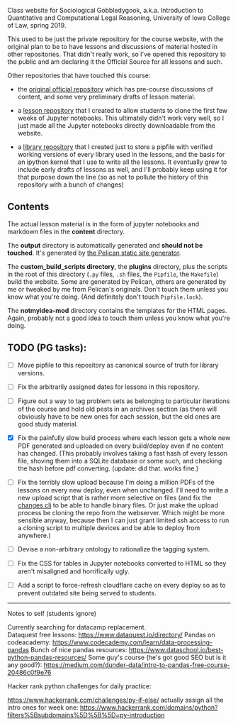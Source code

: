 Class website for Sociological Gobbledygook, a.k.a. Introduction to Quantitative and Computational Legal Reasoning, University of Iowa College of Law, spring 2019. 

This used to be just the private repository for the course website, with the original plan to be to have lessons and discussions of material hosted in other repositories.  That didn't really work, so I've opened this repository to the public and am declaring it the Official Source for all lessons and such. 

Other repositories that have touched this course: 

- the [original official repository](https://github.com/paultopia/quantitative-methods-for-lawyers) which has pre-course discussions of content, and some very preliminary drafts of lesson material. 

- a [lesson repository](https://github.com/paultopia/gobbledygook_lessons) that I created to allow students to clone the first few weeks of Jupyter notebooks.  This ultimately didn't work very well, so I just made all the Jupyter notebooks directly downloadable from the website.

- a [library repository](https://github.com/paultopia/library_gobbledygook) that I created just to store a pipfile with verified working versions of every library used in the lessons, and the basis for an ipython kernel that I use to write all the lessons.  It eventually grew to include early drafts of lessons as well, and I'll probably keep using it for that purpose down the line (so as not to pollute the history of this repository with a bunch of changes) 

## Contents

The actual lesson material is in the form of jupyter notebooks and markdown files in the **content** directory. 

The **output** directory is automatically generated and **should not be touched**.  It's generated by [the Pelican static site generator](http://docs.getpelican.com/en/stable/).

The **custom_build_scripts directory**, the **plugins** directory, plus the scripts in the root of this directory (`.py` files, `.sh` files, the `Pipfile`, the `Makefile`) build the website.  Some are generated by Pelican, others are generated by me or tweaked by me from Pelican's originals.  Don't touch them unless you know what you're doing.  (And definitely don't touch `Pipfile.lock`).  

The **notmyidea-mod** directory contains the templates for the HTML pages.  Again, probably not a good idea to touch them unless you know what you're doing.  

## TODO (PG tasks): 

- [ ] Move pipfile to this repository as canonical source of truth for library versions.  
- [ ] Fix the arbitrarily assigned dates for lessons in this repository.  
- [ ] Figure out a way to tag problem sets as belonging to particular iterations of the course and hold old pests in an archives section (as there will obviously have to be new ones for each session, but the old ones are good study material.  
- [X] Fix the painfully slow build process where each lesson gets a whole new PDF generated and uploaded on every build/deploy even if no content has changed.  (This probably involves taking a fast hash of every lesson file, shoving them into a SQLite database or some such, and checking the hash before pdf converting. (update: did that. works fine.)  
- [ ] Fix the terribly slow upload because I'm doing a million PDFs of the lessons on every new deploy, even when unchanged.  I'll need to write a new upload script that is rather more selective on files (and fix the [changes cli](https://github.com/paultopia/changes) to be able to handle binary files. Or just make the upload process be cloning the repo from the webserver.  Which might be more sensible anyway, because then I can just grant limited ssh access to run a cloning script to multiple devices and be able to deploy from anywhere.)
- [ ] Devise a non-arbitrary ontology to rationalize the tagging system.
- [ ] Fix the CSS for tables in Jupyter notebooks converted to HTML so they aren't misaligned and horrifically ugly. 
- [ ] Add a script to force-refresh cloudflare cache on every deploy so as to prevent outdated site being served to students.


----

Notes to self (students ignore)

Currently searching for datacamp replacement.  
Dataquest free lessons: https://www.dataquest.io/directory/
Pandas on codeacademy: https://www.codecademy.com/learn/data-processing-pandas 
Bunch of nice pandas resources: https://www.dataschool.io/best-python-pandas-resources/ 
Some guy's course (he's got good SEO but is it any good?): https://medium.com/dunder-data/intro-to-pandas-free-course-20486c0f9e76 


Hacker rank python challenges for daily practice: 

https://www.hackerrank.com/challenges/py-if-else/ 
actually assign all the intro ones for week one: https://www.hackerrank.com/domains/python?filters%5Bsubdomains%5D%5B%5D=py-introduction 


